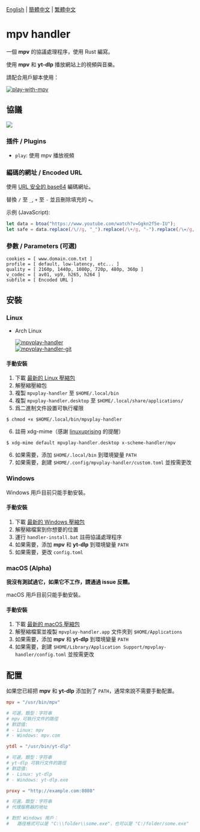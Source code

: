 [English][readme-en] | [簡體中文][readme-zh-hans] | [繁體中文][readme-zh-hant]

[readme-en]: https://github.com/akiirui/mpvplay-handler/blob/main/README.md
[readme-zh-hans]: https://github.com/akiirui/mpvplay-handler/blob/main/README.zh-Hans.md
[readme-zh-hant]: https://github.com/akiirui/mpvplay-handler/blob/main/README.zh-Hant.md

# mpv handler

一個 **mpv** 的協議處理程序，使用 Rust 編寫。

使用 **mpv** 和 **yt-dlp** 播放網站上的視頻與音樂。

請配合用戶腳本使用：

[![play-with-mpv][badges-play-with-mpv]][greasyfork-play-with-mpv]

## 協議

![](share/proto.png)

### 插件 / Plugins

- `play`: 使用 mpv 播放視頻

### 編碼的網址 / Encoded URL

使用 [URL 安全的 base64][rfc-base64-url] 編碼網址。

替換 `/` 至 `_`, `+` 至 `-` 並且刪除填充的 `=`。

示例 (JavaScript):

```javascript
let data = btoa("https://www.youtube.com/watch?v=Ggkn2f5e-IU");
let safe = data.replace(/\//g, "_").replace(/\+/g, "-").replace(/\=/g, "");
```

### 參數 / Parameters (可選)

```
cookies = [ www.domain.com.txt ]
profile = [ default, low-latency, etc... ]
quality = [ 2160p, 1440p, 1080p, 720p, 480p, 360p ]
v_codec = [ av01, vp9, h265, h264 ]
subfile = [ Encoded URL ]
```

## 安裝

### Linux

- Arch Linux

  [![mpvplay-handler][badges-aur]][download-aur] \
  [![mpvplay-handler-git][badges-aur-git]][download-aur-git]

#### 手動安裝

1. 下載 [最新的 Linux 壓縮包][download-linux]
2. 解壓縮壓縮包
3. 複製 `mpvplay-handler` 至 `$HOME/.local/bin`
4. 複製 `mpvplay-handler.desktop` 至 `$HOME/.local/share/applications/`
5. 爲二進制文件設置可執行權限

```
$ chmod +x $HOME/.local/bin/mpvplay-handler
```

6. 註冊 xdg-mime（感謝 [linuxuprising][linuxuprising] 的提醒）

```
$ xdg-mime default mpvplay-handler.desktop x-scheme-handler/mpv
```

6. 如果需要，添加 `$HOME/.local/bin` 到環境變量 `PATH`
7. 如果需要，創建 `$HOME/.config/mpvplay-handler/custom.toml` 並按需更改

### Windows

Windows 用戶目前只能手動安裝。

#### 手動安裝

1. 下載 [最新的 Windows 壓縮包][download-windows]
2. 解壓縮檔案到你想要的位置
3. 運行 `handler-install.bat` 註冊協議處理程序
4. 如果需要，添加 **mpv** 和 **yt-dlp** 到環境變量 `PATH`
5. 如果需要，更改 `config.toml`

### macOS (Alpha)

**我沒有測試過它，如果它不工作，請通過 issue 反饋。**

macOS 用戶目前只能手動安裝。

#### 手動安裝

1. 下載 [最新的 macOS 壓縮包][download-macos]
2. 解壓縮檔案並複製 `mpvplay-handler.app` 文件夾到 `$HOME/Applications`
3. 如果需要，添加 **mpv** 和 **yt-dlp** 到環境變量 `PATH`
4. 如果需要，創建 `$HOME/Library/Application Support/mpvplay-handler/config.toml` 並按需更改

## 配置

如果您已經把 **mpv** 和 **yt-dlp** 添加到了 `PATH`，通常來說不需要手動配置。

```toml
mpv = "/usr/bin/mpv"

# 可選，類型：字符串
# mpv 可執行文件的路徑
# 默認值:
# - Linux: mpv
# - Windows: mpv.com

ytdl = "/usr/bin/yt-dlp"

# 可選，類型：字符串
# yt-dlp 可執行文件的路徑
# 默認值:
# - Linux: yt-dlp
# - Windows: yt-dlp.exe

proxy = "http://example.com:8080"

# 可選，類型：字符串
# 代理服務器的地址

# 對於 Windows 用戶：
#   路徑格式可以是 "C:\\folder\\some.exe"，也可以是 "C:/folder/some.exe"
```

[rfc-base64-url]: https://datatracker.ietf.org/doc/html/rfc4648#section-5
[badges-aur-git]: https://img.shields.io/aur/version/mpvplay-handler-git?label=mpvplay-handler-git&style=for-the-badge
[badges-aur]: https://img.shields.io/aur/version/mpvplay-handler?label=mpvplay-handler&style=for-the-badge
[badges-play-with-mpv]: https://img.shields.io/badge/dynamic/json?style=for-the-badge&label=play-with-mpv&prefix=v&query=version&url=https%3A%2F%2Fgreasyfork.org%2Fscripts%2F416271.json
[download-aur-git]: https://aur.archlinux.org/packages/mpvplay-handler-git/
[download-aur]: https://aur.archlinux.org/packages/mpvplay-handler/
[download-linux]: https://github.com/akiirui/mpvplay-handler/releases/latest/download/mpvplay-handler-linux-amd64.zip
[download-macos]: https://github.com/akiirui/mpvplay-handler/releases/latest/download/mpvplay-handler-macos-amd64.zip
[download-windows]: https://github.com/akiirui/mpvplay-handler/releases/latest/download/mpvplay-handler-windows-amd64.zip
[greasyfork-play-with-mpv]: https://greasyfork.org/scripts/416271-play-with-mpv
[linuxuprising]: https://www.linuxuprising.com/2021/07/open-youtube-and-more-videos-from-your.html
